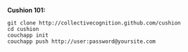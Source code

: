 **Cushion 101:**

	git clone http://collectivecognition.github.com/cushion
	cd cushion
	couchapp init
	couchapp push http://user:password@yoursite.com